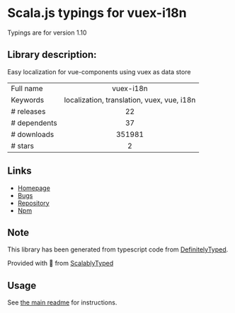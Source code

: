 
# Scala.js typings for vuex-i18n

Typings are for version 1.10

## Library description:
Easy localization for vue-components using vuex as data store

|                    |                 |
| ------------------ | :-------------: |
| Full name          | vuex-i18n |
| Keywords           | localization, translation, vuex, vue, i18n |
| # releases         | 22 |
| # dependents       | 37 |
| # downloads        | 351981 |
| # stars            | 2 |

## Links
- [Homepage](https://github.com/dkfbasel/vuex-i18n#readme)
- [Bugs](https://github.com/dkfbasel/vuex-i18n/issues)
- [Repository](https://github.com/dkfbasel/vuex-i18n)
- [Npm](https://www.npmjs.com/package/vuex-i18n)
    


## Note
This library has been generated from typescript code from [DefinitelyTyped](https://definitelytyped.org).

Provided with :purple_heart: from [ScalablyTyped](https://github.com/oyvindberg/ScalablyTyped)

## Usage
See [the main readme](../../readme.md) for instructions.


